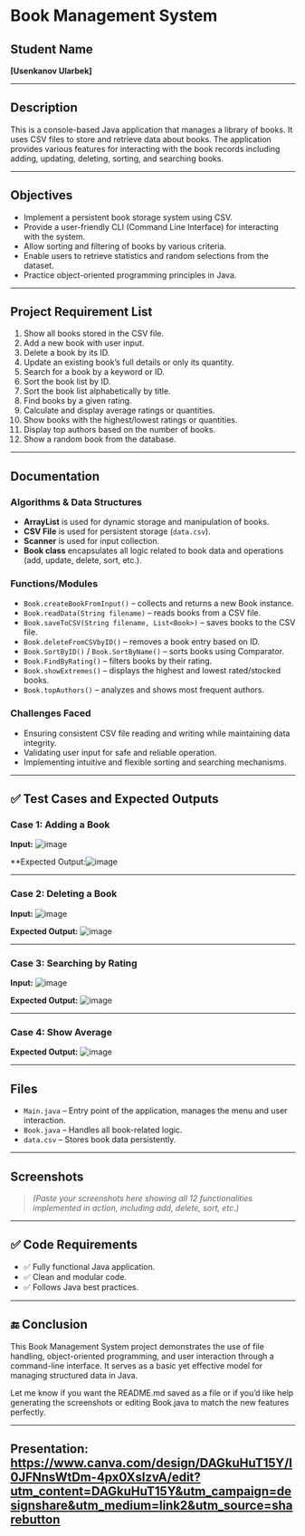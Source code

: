 # Book Management System

## Student Name
**[Usenkanov Ularbek]**

---

## Description

This is a console-based Java application that manages a library of books. It uses CSV files to store and retrieve data about books. The application provides various features for interacting with the book records including adding, updating, deleting, sorting, and searching books.

---

## Objectives

- Implement a persistent book storage system using CSV.
- Provide a user-friendly CLI (Command Line Interface) for interacting with the system.
- Allow sorting and filtering of books by various criteria.
- Enable users to retrieve statistics and random selections from the dataset.
- Practice object-oriented programming principles in Java.

---

## Project Requirement List

1. Show all books stored in the CSV file.
2. Add a new book with user input.
3. Delete a book by its ID.
4. Update an existing book’s full details or only its quantity.
5. Search for a book by a keyword or ID.
6. Sort the book list by ID.
7. Sort the book list alphabetically by title.
8. Find books by a given rating.
9. Calculate and display average ratings or quantities.
10. Show books with the highest/lowest ratings or quantities.
11. Display top authors based on the number of books.
12. Show a random book from the database.

---

## Documentation

### Algorithms & Data Structures

- **ArrayList<Book>** is used for dynamic storage and manipulation of books.
- **CSV File** is used for persistent storage (`data.csv`).
- **Scanner** is used for input collection.
- **Book class** encapsulates all logic related to book data and operations (add, update, delete, sort, etc.).

### Functions/Modules

- `Book.createBookFromInput()` – collects and returns a new Book instance.
- `Book.readData(String filename)` – reads books from a CSV file.
- `Book.saveToCSV(String filename, List<Book>)` – saves books to the CSV file.
- `Book.deleteFromCSVbyID()` – removes a book entry based on ID.
- `Book.SortByID()` / `Book.SortByName()` – sorts books using Comparator.
- `Book.FindByRating()` – filters books by their rating.
- `Book.showExtremes()` – displays the highest and lowest rated/stocked books.
- `Book.topAuthors()` – analyzes and shows most frequent authors.

### Challenges Faced

- Ensuring consistent CSV file reading and writing while maintaining data integrity.
- Validating user input for safe and reliable operation.
- Implementing intuitive and flexible sorting and searching mechanisms.

---

## ✅ Test Cases and Expected Outputs

### Case 1: Adding a Book

**Input:**
![image](https://github.com/user-attachments/assets/4e1a4de7-f1a7-4f75-8863-16aa40da313f)




**Expected Output:![image](https://github.com/user-attachments/assets/3127cbfd-ff46-42ea-9e42-fc8f146afd2f)





---

### Case 2: Deleting a Book

**Input:**
![image](https://github.com/user-attachments/assets/809b584c-7867-450d-81e0-b1aa7b5645d3)




**Expected Output:**
![image](https://github.com/user-attachments/assets/5308d3e8-4ac2-4ed4-b917-a50a8b1f7c4f)




---

### Case 3: Searching by Rating

**Input:**
![image](https://github.com/user-attachments/assets/12976cab-d321-46bf-993d-c30135382fab)




**Expected Output:**
![image](https://github.com/user-attachments/assets/9013132f-75ef-410f-9f46-26a35adbe29a)




---

### Case 4: Show Average

**Expected Output:**
![image](https://github.com/user-attachments/assets/8c7ec66a-a328-46a3-9a81-642fecdd596b)




---

## Files

- `Main.java` – Entry point of the application, manages the menu and user interaction.
- `Book.java` – Handles all book-related logic.
- `data.csv` – Stores book data persistently.

---

## Screenshots

> *(Paste your screenshots here showing all 12 functionalities implemented in action, including add, delete, sort, etc.)*

---

## ✅ Code Requirements

- ✅ Fully functional Java application.
- ✅ Clean and modular code.
- ✅ Follows Java best practices.

---

## 🔚 Conclusion

This Book Management System project demonstrates the use of file handling, object-oriented programming, and user interaction through a command-line interface. It serves as a basic yet effective model for managing structured data in Java.

Let me know if you want the README.md saved as a file or if you’d like help generating the screenshots or editing Book.java to match the new features perfectly.

---

## Presentation: https://www.canva.com/design/DAGkuHuT15Y/I0JFNnsWtDm-4px0XslzvA/edit?utm_content=DAGkuHuT15Y&utm_campaign=designshare&utm_medium=link2&utm_source=sharebutton
